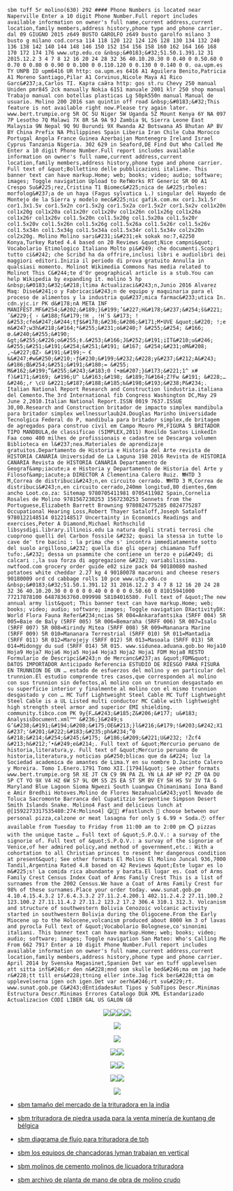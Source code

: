 
```
sbm tuff 5r molino(630) 292 #### Phone Numbers is located near Naperville Enter a 10 digit Phone Number.Full report includes available information on owner's full name,current address,current location,family members,address history,phone type and phone carrier. dal 09 GIUGNO 2015 z649 BUSTO GAROLFO z649 busto garolfo milano 3 busto g milano cod.corsa 114 118 120 122 124 126 128 130 134 132 240 136 138 142 140 144 148 146 150 152 154 156 158 160 162 164 166 168 170 172 174 176 www.utp.edu.co &nbsp;&#0183;&#32;51.50.1.391.12 31 2015.12.2 3 4 7 8 12 16 20 24 28 32 36 40.10.20.30 0 0.40 0 0.50.60 0 0.70 0 0.80 0 0.90 0 0.100 0 0.110.120 0 0.130 0 0.140 0 0. oa.upm.es TY UNPB ID upm6416 UR http: oa.upm.es 6416 A1 Aguilera Benito,Patricia A1 Moreno Santiago,Pilar A1 Corvinus,Nicole Maya A1 Rico Garc&#237;a,Carlos TI. Карта сайта http: gos st.ru ﻿Chevy 250 manual Uniden pmr845 2ck manually Nokia 6151 manuale 2001 klr 250 shop manual Trabajo manual con botellas plasticas Lg 50pk550n manual Manual de usuario. Molino 200 2016 san quintin off road &nbsp;&#0183;&#32;This feature is not available right now.Please try again later. www.bert.trumpie.org 5R OC 5U Niger 5W Uganda 5Z Mount Kenya 6Y NA 097 7P Lesotho 7Q Malawi 7X 8R SA 9A 9J Zambia 9L Sierra Leone East Malaysia 9N Nepal 9Q 9U Burundi 9X Rwanda A2 Botswana A5 Bhutan AP BV BY China Prefix NA Philippines Spain Liberia Iran Chile Cuba Morocco Portugal Angola France Guinea Azerbaijan Montenegro Ireland Israel Cyprus Tanzania Nigeria. 302 629 in Seaford,DE Find Out Who Called Me Enter a 10 digit Phone Number.Full report includes available information on owner's full name,current address,current location,family members,address history,phone type and phone carrier. Full text of &quot;Bollettino delle pubblicazioni italiane. This banner text can have markup.Home; web; books; video; audio; software; images; Toggle navigation Upload to RefWorks RT Generic SR 00 A1 Crespo Su&#225;rez,Cristina T1 Biomec&#225;nica de &#225;rboles: morfolog&#237;a de un haya (Fagus sylvatica L.) singular del Hayedo de Montejo de la Sierra y modelo mec&#225;nic gafik.com.mx cor1.3x1.5r cor1.3x1.5v cor1.5x2n cor1.5x2g cor1.5x2a cor1.5x2r cor1.5x2v col1x20n col1x20g col1x20a col1x20r col1x20v col1x26n col1x26g col1x26a col1x26r col1x26v col1.5x20n col1.5x20g col1.5x20a col1.5x20r col1.5x20v col1.5x26n col1.5x26g col1.5x26a col1.5x26r col1.5x26v col1.5x34n col1.5x34g col1.5x34a col1.5x34r col1.5x34v col2x20n col2x20g. Molino Molino sarı&#231;i&#231;ek sokak no:7,42250 Konya,Turkey Rated 4.4 based on 20 Reviews &quot;Nice campni&quot; Vocabolario Etimologico Italiano Molto pi&#249; che documenti.Scopri tutto ci&#242; che Scribd ha da offrire,inclusi libri e audiolibri dei maggiori editori.Inizia il periodo di prova gratuito Annulla in qualsiasi momento. Molinot Wikimedia Commons has media related to Molinot This C&#244;te d'Or geographical article is a stub.You can help Wikipedia by expanding it. molino 5 hp &nbsp;&#0183;&#32;&#218;ltima Actualizaci&#243;n,Junio 2016 Alvarez Maq: Dise&#241;o y Fabricaci&#243;n de equipo y maquinaria para el proceso de alimentos y la industria qu&#237;mica farmac&#233;utica In. cdn.yjc.ir PK d&#178;nA META INF MANIFEST.MF&#254;&#202;&#189;}&#199;’&#227;H&#178;&#237;&#254;š&#221; ˜&#229;{ › &#188;f&#179;!H ‚ !H`S &#173; ! &#253;cfe&#247;&#244;tƒ$&#178;&#236;&#206;&#171;M•UVE &quot;&#220; !;e m&#247;w3h&#218;&#164;*&#255;&#231;o&#240;? &#255;&#254; &#166; œ.&#240;&#255;&#190; &gt;&#255;&#226;o&#255;‡.&#253;&#166;J&#252;&#191;iIT&#210;u&#246; &#255;&#251;&#191;&#254;&#251;&#191; &#167; &#254;&#231;oM&#208;‚~&#227;ŒŽ› &#191;&#199;~ €‰&#247;#w&#250;&#210;‹ƒ&#230;&#199;&#232;&#228;y&#237;&#212;A&#243; &#186;Œ&#254;&#251;&#191;&#180;= &#255; M&#162;&#199;”&#255;&#243;&#183;0 (•œ&#207;}&#173;&#221;1^ x# f)&#171;&#169; &#196;U^ L&#163;&#198; &#189;7&#164;Z?Fw &#191; &#228;…&#246;‚r \cU &#221;&#187;&#188;&#185;‰&#198;&#193;&#238;P&#234;. Italian National Report Research and Construction lindustria.italiana del Cemento.The 3rd International fib Congress Washington DC,May 29 June 2,2010.Italian National Report.ISSN 0019 7637.ISSUE 30,00.Research and Construction britador de impacto simplex mandibula para britador simplex wellnessurlaub24.Douglas Marinho Universidade Tecnolgica Federal do P, mandibula para britador simplex,de britagem de agregados para construo civil em Campo Mouro PR,FIGURA 5 BRITADOR TIPO MANDBULA,de classificao (SIMPLEX,2011) Ronildo Santos LinkedIn Faa como 400 milhes de profissionais e cadastre se Descarga volumen Biblioteca en l&#237;nea.Materiales de aprendizaje gratuitos.Departamento de Historia e Historia del Arte revista de HISTORIA CANARIA Universidad de La Laguna 198 2016 Revista de HISTORIA CANARIA Revista de HISTORIA CANARIA Departamento de Geograf&amp;iacute;a e Historia y Departamento de Historia del Arte y Filosof&amp;iacute;a DIRECTOR A Clementina Calero Ruiz. ₩HTD 3 M,Correa de distribuci&#243;n,en circuito cerrado. ₩HTD 3 M,Correa de distribuci&#243;n,en circuito cerrado,240mm longitud,80 dientes,6mm ancho Loot.co.za: Sitemap 9780705411981 0705411982 Spain,Cornelia Rosales de Molino 9781567230253 1567230253 Sonnets from the Portuguese,Elizabeth Barrett Browning 9780824775285 0824775287 Occupational Hearing Loss,Robert Thayer Sataloff,Joseph Sataloff 9780122148514 0122148517 Uncertainty in Economics Readings and exercises,Peter A Diamond,Michael Rothschild libsysdigi.library.illinois.edu La natura degli strati terrosi che cuoprono quelli del Carbon fossile &#232; quasi la stessa in tutte lo cave de' tre bacini : la prima che s' incontra immediatamente sotto del suolo argilloso,&#232; quella die gli operaj chiamano Tuff tufo:,&#232; dessa un psammite che contiene un terzo e pi&#249; di calcari :,la sua forza di aggregazione &#232; variabilissima. nwtfood.com grocery order guide e02 size pack 04 90180080 mashed potatoes white cheddar 2.27 kg 4 90180078 macaroni and cheese resers 90180009 ord cd cabbage rolls 10 pce www.utp.edu.co &nbsp;&#0183;&#32;51.50.1.391.12 31 2016.12.2 3 4 7 8 12 16 20 24 28 32 36 40.10.20.30 0 0 0 0 0.40 0 0 0 0 0.50.60 0 81015941000 77217878100 64878363760.099998 58104016580. Full text of &quot;The new annual army list&quot; This banner text can have markup.Home; web; books; video; audio; software; images; Toggle navigation DXactivityDX: World Flora Fauna Refer&#234;ncias 5R 004=Ankarafantsika (5RFF 004) 5R 005=Baie de Baly (5RFF 005) 5R 006=Bemaraha (5RFF 006) 5R 007=Isalo (5RFF 007) 5R 008=Kirindy Mitea (5RFF 008) 5R 009=Mananara Marine (5RFF 009) 5R 010=Mananara Terrestrial (5RFF 010) 5R 011=Mantadia (5RFF 011) 5R 012=Marojejy (5RFF 012) 5R 013=Masoala (5RFF 013) 5R 014=Midongy du sud (5RFF 014) 5R 015. www.sidunea.aduana.gob.bo Hoja10 Hoja9 Hoja7 Hoja6 Hoja5 Hoja4 Hoja3 Hoja2 Hoja1 FDM Hoja8 RESTO Formulario de Descripci&#243;n de Mercanc&#237;as &quot;FDM&quot; DATOS IMPORTADOR Anticipado Referencia ESTUDIO DE RIESGO PARA FISURA EN TRUNNION DE UN … estado de esfuerzos del molino y en particular del trunnion.El estudio comprende tres casos,que corresponden al molino con sus trunnion sin defectos,al molino con un trunnion desgastado en su superficie interior y finalmente al molino con el mismo trunnion desgastado y con … MC Tuff Lightweight Steel Cable MC Tuff Lightweight Steel Cable is a UL Listed multi conductor MC Cable with lightweight high strength steel armor and superior EMI shielding. community.tibco.com PK 9y{F…&#243;&#185;Z&#206;&#177; u&#183; AnalysisDocument.xml™™ &#236;}&#249;s G’&#238;&#191;&#194;&#208;&#175;OE&#213;}l&#216;&#179;!&#203;&#242;X1 &#237;'&#201;&#222;&#183;&#235;ph&#234;”0 &#218;&#214;&#254;&#245;&#175; &#186;&#209;&#221;U&#232; !Žcf4 &#213;h&#212;‘•&#249;e&#214;. Full text of &quot;Mercurio peruano de historia,literatura,y. Full text of &quot;Mercurio peruano de historia,literatura,y noticias p&#250;blicas que da &#224; luz la Sociedad academica de amantes de Lima.Y en su nombre D.Jacinto Calero y Moreira. Tomo I.Enero.1791 Tomo XII.[1794]&quot; See other formats www.bert.trumpie.org 5R XE JT CN C9 9N PA ZL YN LA AP HP P2 ZP OA DU SP CT YO 9X V4 HZ 6W S7 9L OM S5 ZS EA ST SM BV EY 5H HS 5V 3V TA G Maryland Blue Lagoon Sioma Ngwezi South Luangwa Chimanimani Iona Band e Amir Bredhii Hotoves.Molino de Flores Nezahualc&#243;yotl Nevado de Toluca Sacromonte Barranca del Cupatitzio Serpentine Simpson Desert Smith Islands Snake. Molino4 Fast and delicious lunch at @[1592273317535480:274:Molino4] 😋🍕🍝 #fastlunch 📌 choose between our personal pizza,calzone or meat lasagna for only $ 6.99 + Soda.🕚 offer available from Tuesday to Friday from 11:00 am to 2:00 pm ⭕️ pizzas with the unique taste … Full text of &quot;S.P.Q.V.: a survay of the signorie of. Full text of &quot;S.P.Q.V.: a survay of the signorie of Venice,of her admired policy,and method of government,etc.: With a cohortation to all Christian princes to resent her dangerous condition at present&quot; See other formats El Molino El Molino Juncal 936,7000 Tandil,Argentina Rated 4.8 based on 42 Reviews &quot;Este lugar es lo m&#225;s! La comida rica abundante y barata.El lugar es. Coat of Arms Family Crest Census Index Coat of Arms Family Crest This is a list of surnames from the 2002 Census.We have a Coat of Arms Family Crest for 98% of these surnames.Place your order today. www.sunat.gob.pe 4.10.4.15.4.3.2 17.6.4.3.3.2 27.11.2.4.200.1 402.11.2.4.2 27.11.100.2 123.100.2 27.11.11.4.2 27.11.2 123.2 17.2 306.4 310.1 312.3. Volcanism and structure of southwestern Bolivia Cenozoic volcanic activity started in southwestern Bolivia during the Oligocene.From the Early Miocene up to the Holocene,volcanism produced about 8000 km 3 of lavas and pyrocla Full text of &quot;Vocabolario Bolognese,co'sinonimi italiani. This banner text can have markup.Home; web; books; video; audio; software; images; Toggle navigation San Mateo: Who's Calling Me From 662 791? Enter a 10 digit Phone Number.Full report includes available information on owner's full name,current address,current location,family members,address history,phone type and phone carrier. April 2014 by Svenska Magasinet,Spanien Det var en tuff upplevelsen att sitta inf&#246;r den n&#228;mnd som skulle bed&#246;ma om jag hade r&#228;tt till ers&#228;ttning eller inte.Jag fick ber&#228;tta om upplevelserna igen och igen.Det var oerh&#246;rt sv&#229;rt. www.sunat.gob.pe C&#243;dEntidadesAut Tipos y SubTipos Descr.Minimas Estructura Descr.Minimas Errores Catalogo DUA XML Estandarizado Actualizacion CODI LIBER GAL US GALON GB 
```

<div align="center">

<a href="https://es-mill.shibang-china.com/github&k=sbm+tuff+5r+molino"><img src="https://static.shibang-china.com/es/mill/index.jpg"></a><a href="https://es-mill.shibang-china.com/materials.htmlgithub&k=sbm+tuff+5r+molino"><img src="https://static.shibang-china.com/es/mill/materials.jpg"></a><a href="https://es-mill.shibang-china.com/about.htmlgithub&k=sbm+tuff+5r+molino"><img src="https://static.shibang-china.com/es/mill/about.jpg"></a><a href="https://es-mill.shibang-china.com/contact.htmlgithub&k=sbm+tuff+5r+molino"><img src="https://static.shibang-china.com/es/mill/contact.jpg"></a>

<a href="https://es-mill.shibang-china.com/github&k=sbm+tuff+5r+molino"><img src="https://static.shibang-china.com/es/mill/banner.jpg"></a>

<a href="https://swt.shibang-china.com/github&k=sbm+tuff+5r+molino"><img src="https://static.shibang-china.com/es/mill/chat.jpg"></a>

<a href="https://es-mill.shibang-china.com/products/vertical-roller-mill.htmlgithub&k=sbm+tuff+5r+molino"><img src="https://static.shibang-china.com/es/mill/vertical.jpg"></a><a href="https://es-mill.shibang-china.com/products/raymond-mill.htmlgithub&k=sbm+tuff+5r+molino"><img src="https://static.shibang-china.com/es/mill/raymond.jpg"></a>

<a href="https://es-mill.shibang-china.com/products/ultrafine-grinding-mill.htmlgithub&k=sbm+tuff+5r+molino"><img src="https://static.shibang-china.com/es/mill/ultrafine.jpg"></a><a href="https://es-mill.shibang-china.com/products/trapezium-grinding-mill.htmlgithub&k=sbm+tuff+5r+molino"><img src="https://static.shibang-china.com/es/mill/trapezium.jpg"></a>

<a href="https://es-mill.shibang-china.com/products/ball-mill.htmlgithub&k=sbm+tuff+5r+molino"><img src="https://static.shibang-china.com/es/mill/ball.jpg"></a><a href="https://es-mill.shibang-china.com/products/hammer-mill.htmlgithub&k=sbm+tuff+5r+molino"><img src="https://static.shibang-china.com/es/mill/hammer.jpg"></a>

<a href="https://swt.shibang-china.com/github&k=sbm+tuff+5r+molino"><img src="https://static.shibang-china.com/es/mill/case.jpg"></a>

</div>


* [sbm tamaño del mercado de la trituradora en la india](sbm%20tama%C3%B1o%20del%20mercado%20de%20la%20trituradora%20en%20la%20india.md)

* [sbm trituradora de piedra usada para la venta minería de kuntang de bélgica](sbm%20trituradora%20de%20piedra%20usada%20para%20la%20venta%20miner%C3%ADa%20de%20kuntang%20de%20b%C3%A9lgica.md)

* [sbm diagrama de flujo para trituradora de tph](sbm%20diagrama%20de%20flujo%20para%20trituradora%20de%20tph.md)

* [sbm los equipos de chancadoras lyman trabajan en vertical](sbm%20los%20equipos%20de%20chancadoras%20lyman%20trabajan%20en%20vertical.md)

* [sbm molinos de cemento molinos de licuadora trituradora](sbm%20molinos%20de%20cemento%20molinos%20de%20licuadora%20trituradora.md)

* [sbm archivo de planta de mano de obra de molino crudo](sbm%20archivo%20de%20planta%20de%20mano%20de%20obra%20de%20molino%20crudo.md)